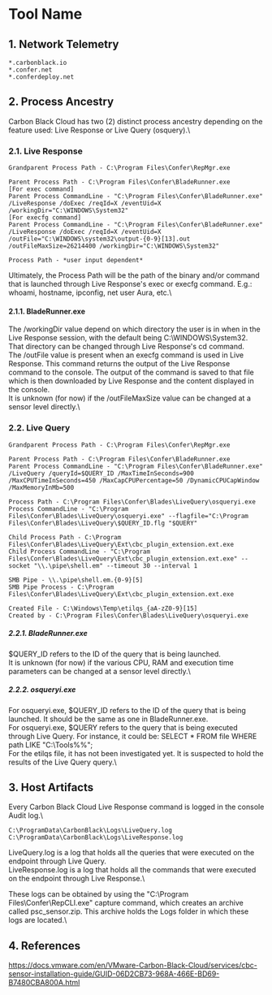 # Tool Name

## 1. Network Telemetry
```
*.carbonblack.io
*.confer.net
*.conferdeploy.net
```

## 2. Process Ancestry

Carbon Black Cloud has two (2) distinct process ancestry depending on the feature used: Live Response or Live Query (osquery).\

### 2.1. Live Response
```
Grandparent Process Path - C:\Program Files\Confer\RepMgr.exe

Parent Process Path - C:\Program Files\Confer\BladeRunner.exe
[For exec command]
Parent Process CommandLine - "C:\Program Files\Confer\BladeRunner.exe" /LiveResponse /doExec /reqId=X /eventUid=X /workingDir="C:\WINDOWS\System32"
[For execfg command]
Parent Process CommandLine - "C:\Program Files\Confer\BladeRunner.exe" /LiveResponse /doExec /reqId=X /eventUid=X /outFile="C:\WINDOWS\system32\output-{0-9}[13].out /outFileMaxSize=26214400 /workingDir="C:\WINDOWS\System32"

Process Path - *user input dependent*
```
Ultimately, the Process Path will be the path of the binary and/or command that is launched through Live Response's exec or execfg command. E.g.: whoami, hostname, ipconfig, net user Aura, etc.\

#### 2.1.1. BladeRunner.exe
The /workingDir value depend on which directory the user is in when in the Live Response session, with the default being C:\WINDOWS\System32. That directory can be changed through Live Response's cd command.\
The /outFile value is present when an execfg command is used in Live Response. This command returns the output of the Live Response command to the console. The output of the command is saved to that file which is then downloaded by Live Response and the content displayed in the console.\
It is unknown (for now) if the /outFileMaxSize value can be changed at a sensor level directly.\

### 2.2. Live Query
```
Grandparent Process Path - C:\Program Files\Confer\RepMgr.exe

Parent Process Path - C:\Program Files\Confer\BladeRunner.exe
Parent Process CommandLine - "C:\Program Files\Confer\BladeRunner.exe" /LiveQuery /queryId=$QUERY_ID /MaxTimeInSeconds=900 /MaxCPUTimeInSeconds=450 /MaxCapCPUPercentage=50 /DynamicCPUCapWindow /MaxMemoryInMb=500

Process Path - C:\Program Files\Confer\Blades\LiveQuery\osqueryi.exe
Process CommandLine - "C:\Program Files\Confer\Blades\LiveQuery\osqueryi.exe" --flagfile="C:\Program Files\Confer\Blades\LiveQuery\$QUERY_ID.flg "$QUERY"

Child Process Path - C:\Program Files\Confer\Blades\LiveQuery\Ext\cbc_plugin_extension.ext.exe
Child Process CommandLine - "C:\Program Files\Confer\Blades\LiveQuery\Ext\cbc_plugin_extension.ext.exe" --socket "\\.\pipe\shell.em" --timeout 30 --interval 1

SMB Pipe - \\.\pipe\shell.em.{0-9}[5]
SMB Pipe Process - C:\Program Files\Confer\Blades\LiveQuery\Ext\cbc_plugin_extension.ext.exe

Created File - C:\Windows\Temp\etilqs_{aA-zZ0-9}[15]
Created by - C:\Program Files\Confer\Blades\LiveQuery\osqueryi.exe
```
##### 2.2.1. BladeRunner.exe
$QUERY_ID refers to the ID of the query that is being launched.\
It is unknown (for now) if the various CPU, RAM and execution time parameters can be changed at a sensor level directly.\

##### 2.2.2. osqueryi.exe
For osqueryi.exe, $QUERY_ID refers to the ID of the query that is being launched. It should be the same as one in BladeRunner.exe.\
For osqueryi.exe, $QUERY refers to the query that is being executed through Live Query. For instance, it could be: SELECT * FROM file WHERE path LIKE "C:\Tools\%%";\
For the etilqs file, it has not been investigated yet. It is suspected to hold the results of the Live Query query.\

## 3. Host Artifacts
Every Carbon Black Cloud Live Response command is logged in the console Audit log.\
```
C:\ProgramData\CarbonBlack\Logs\LiveQuery.log
C:\ProgramData\CarbonBlack\Logs\LiveResponse.log
```
LiveQuery.log is a log that holds all the queries that were executed on the endpoint through Live Query.\
LiveResponse.log is a log that holds all the commands that were executed on the endpoint through Live Response.\

These logs can be obtained by using the "C:\Program Files\Confer\RepCLI.exe" capture command, which creates an archive called psc_sensor.zip. This archive holds the Logs folder in which these logs are located.\

## 4. References

https://docs.vmware.com/en/VMware-Carbon-Black-Cloud/services/cbc-sensor-installation-guide/GUID-06D2CB73-968A-466E-BD69-B7480CBA800A.html
